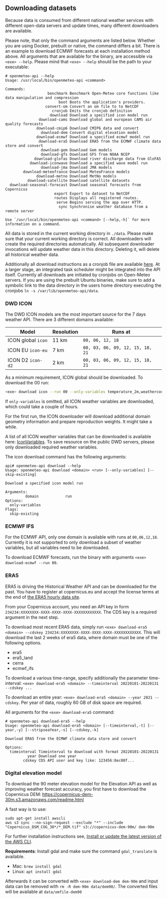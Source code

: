 ## Downloading datasets
Because data is consumed from different national weather services with different open-data servers and update times, many different downloaders are available.

Please note, that only the command arguments are listed below. Whether you are using Docker, prebuilt or native, the command differs a bit. There is an example to download ECMWF forecasts at each installation method above. All arguments that are available for the binary, are accessible via `<exe> --help`. Please mind that `<exe> --help` should be the path to your executable:

```
# openmeteo-api --help                          
Usage: /usr/local/bin/openmeteo-api <command>

Commands:
                   benchmark Benchmark Open-Meteo core functions like data manipulation and compression
                        boot Boots the application's providers.
                  convert-om Convert an om file to to NetCDF
                     cronjob Emits the cronjob definition
                    download Download a specified icon model run
               download-cams Download global and european CAMS air quality forecasts
              download-cmip6 Download CMIP6 data and convert
                download-dem Convert digital elevation model
              download-ecmwf Download a specified ecmwf model run
               download-era5 Download ERA5 from the ECMWF climate data store and convert
                download-gem Download Gem models
                download-gfs Download GFS from NOAA NCEP
             download-glofas Download river discharge data from GloFAS
           download-iconwave Download a specified wave model run
                download-jma Download JMA models
        download-meteofrance Download MeteoFrance models
              download-metno Download MetNo models
          download-satellite Download satellite datasets
  download-seasonal-forecast Download seasonal forecasts from Copernicus
                      export Export to dataset to NetCDF
                      routes Displays all registered routes.
                       serve Begins serving the app over HTTP.
                        sync Synchronise weather database from a remote server

Use `/usr/local/bin/openmeteo-api <command> [--help,-h]` for more information on a command.
```

All data is stored in the current working directory in `./data`. Please make sure that your current working directory is correct. All downloaders will create the required directories automatically. All subsequent downloader invocations will update weather data in this directory. Deleting it, will delete all historical weather data.

Additionally all download instructions as a cronjob file are available [here](https://github.com/open-meteo/open-meteo/blob/main/Sources/App/Commands/CronjobCommand.swift). At a larger stage, an integrated task scheduler might be integrated into the API itself. Currently all downloads are initiated by cronjobs on Open-Meteo servers. If you are using the prebuilt Ubuntu binaries, make sure to add a symbolic link to the data directory in the users home directory executing the cronjobs `ln -s /var/lib/openmeteo-api/data`.

### DWD ICON
The DWD ICON models are the most important source for the 7 days weather API. There are 3 different domains available:

| Model               | Resolution | Runs at                          |
|---------------------|------------|----------------------------------|
| ICON global `icon`  | 11 km      | `00, 06, 12, 18`                 |
| ICON EU `icon-eu`   | 7 km       | `00, 03, 06, 09, 12, 15, 18, 21` |
| ICON D2 `icon-d2`   | 2 km       | `00, 03, 06, 09, 12, 15, 18, 21` |


As a minimum requirement, ICON global should be downloaded. To download the 00 run:

```bash
<exe> download icon --run 00 --only-variables temperature_2m,weathercode
``` 
 
If `only-variables` is omitted, all ICON weather variables are downloaded, which could take a couple of hours.

For the first run, the ICON downloader will download additional domain geometry information and prepare reproduction weights. It might take a while.

A list of all ICON weather variables that can be downloaded is available here: [IconVariables](https://github.com/open-meteo/open-meteo/blob/82a73573e2cb4d3dbecb972f5ce3924030b3a37e/Sources/App/Icon/IconVariable.swift#L90). To save resource on the public DWD servers, please only downloaded required weather variables.

The icon download command has the following arguments:
```
api# openmeteo-api download --help
Usage: openmeteo-api download <domain> <run> [--only-variables] [--skip-existing]

Download a specified icon model run

Arguments:
         domain            run
Options:
  only-variables
Flags:
  skip-existing
```

### ECMWF IFS
For the ECMWF API, only one domain is available with runs at `00,06,12,18`. Currently it is not supported to only download a subset of weather variables, but all variables need to be downloaded.

To download ECMWF forecasts, run the binary with arguments `<exe> download-ecmwf --run 00`.


### ERA5
ERA5 is driving the Historical Weather API and can be downloaded for the past. You have to register at copernicus.eu and accept the license terms at the end of [the ERA5 hourly data site](https://cds.climate.copernicus.eu/cdsapp#!/dataset/reanalysis-era5-single-levels?tab=overview).

From your Copernicus account, you need an API key in form `234234:XXXXXXXX-XXXX-XXXX-XXXX-XXXXXXXXXXXX`. The CDS key is a required argument in the next step.

To download most recent ERA5 data, simply run `<exe> download-era5 <domain> --cdskey 234234:XXXXXXXX-XXXX-XXXX-XXXX-XXXXXXXXXXXX`. This will download the last 2 weeks of era5 data,
where domain must be one of the following options.
- era5
- era5_land
- cerra
- ecmwf_ifs

To download a various time-range, specify additionally the parameter time-interval: `<exe> download-era5 <domain> --timeinterval 20220101-20220131 --cdskey ...`

To download an entire year: `<exe> download-era5 <domain> --year 2021 --cdskey`. Per year of data, roughly 60 GB of disk space are required.

All arguments for the `<exe> download-era5` command:
```
# openmeteo-api download-era5 --help
Usage: openmeteo-api download-era5 <domain> [--timeinterval,-t] [--year,-y] [--stripseaYear,-s] [--cdskey,-k]

Download ERA5 from the ECMWF climate data store and convert

Options:
  timeinterval Timeinterval to download with format 20220101-20220131
          year Download one year
        cdskey CDS API user and key like: 123456:8ec08f...
```

### Digital elevation model
To download the 90 meter elevation model for the Elevation API as well as improving weather forecast accuracy, you first have to download the Copernicus DEM: https://copernicus-dem-30m.s3.amazonaws.com/readme.html

A fast way is to use:
```
sudo apt-get install awscli
aws s3 sync --no-sign-request --exclude "*" --include "Copernicus_DSM_COG_30*/*_DEM.tif" s3://copernicus-dem-90m/ dem-90m
```
For further installation instructions see, [Install or update the latest version of the AWS CLI](https://docs.aws.amazon.com/cli/latest/userguide/getting-started-install.html).

**Requirements**: Install gdal and make sure the command `gdal_translate` is available.
- Mac: `brew install gdal`
- Linux: `apt install gdal`

Afterwards it can be converted with `<exe> download-dem dem-90m` and input data can be removed with `rm -R dem-90m data/dem90/`. The converted files will be available at `data/omfile-dem90`

